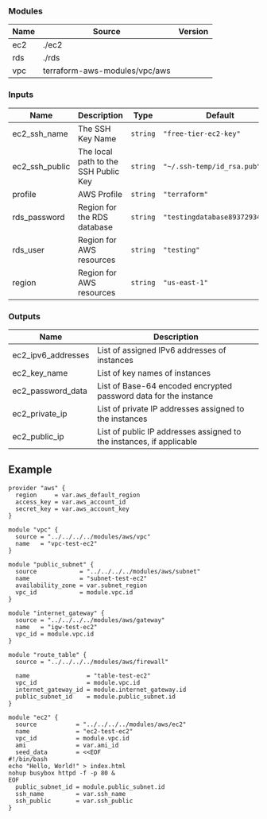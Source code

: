 <!-- BEGIN_TF_DOCS -->
### Modules

| Name | Source | Version |
|------|--------|---------|
| ec2 | ./ec2 |  |
| rds | ./rds |  |
| vpc | terraform-aws-modules/vpc/aws |  |

### Inputs

| Name | Description | Type | Default |
|------|-------------|------|---------|
| ec2\_ssh\_name | The SSH Key Name | `string` | `"free-tier-ec2-key"` |
| ec2\_ssh\_public | The local path to the SSH Public Key | `string` | `"~/.ssh-temp/id_rsa.pub"` |
| profile | AWS Profile | `string` | `"terraform"` |
| rds\_password | Region for the RDS database | `string` | `"testingdatabase89372934279"` |
| rds\_user | Region for AWS resources | `string` | `"testing"` |
| region | Region for AWS resources | `string` | `"us-east-1"` |

### Outputs

| Name | Description |
|------|-------------|
| ec2\_ipv6\_addresses | List of assigned IPv6 addresses of instances |
| ec2\_key\_name | List of key names of instances |
| ec2\_password\_data | List of Base-64 encoded encrypted password data for the instance |
| ec2\_private\_ip | List of private IP addresses assigned to the instances |
| ec2\_public\_ip | List of public IP addresses assigned to the instances, if applicable |
<!-- END_TF_DOCS -->

## Example

```hcl
provider "aws" {
  region     = var.aws_default_region
  access_key = var.aws_account_id
  secret_key = var.aws_account_key
}

module "vpc" {
  source = "../../../../modules/aws/vpc"
  name   = "vpc-test-ec2"
}

module "public_subnet" {
  source            = "../../../../modules/aws/subnet"
  name              = "subnet-test-ec2"
  availability_zone = var.subnet_region
  vpc_id            = module.vpc.id
}

module "internet_gateway" {
  source = "../../../../modules/aws/gateway"
  name   = "igw-test-ec2"
  vpc_id = module.vpc.id
}

module "route_table" {
  source = "../../../../modules/aws/firewall"

  name                = "table-test-ec2"
  vpc_id              = module.vpc.id
  internet_gateway_id = module.internet_gateway.id
  public_subnet_id    = module.public_subnet.id
}

module "ec2" {
  source           = "../../../../modules/aws/ec2"
  name             = "ec2-test-ec2"
  vpc_id           = module.vpc.id
  ami              = var.ami_id
  seed_data        = <<EOF
#!/bin/bash
echo "Hello, World!" > index.html
nohup busybox httpd -f -p 80 &
EOF
  public_subnet_id = module.public_subnet.id
  ssh_name         = var.ssh_name
  ssh_public       = var.ssh_public
}

```
